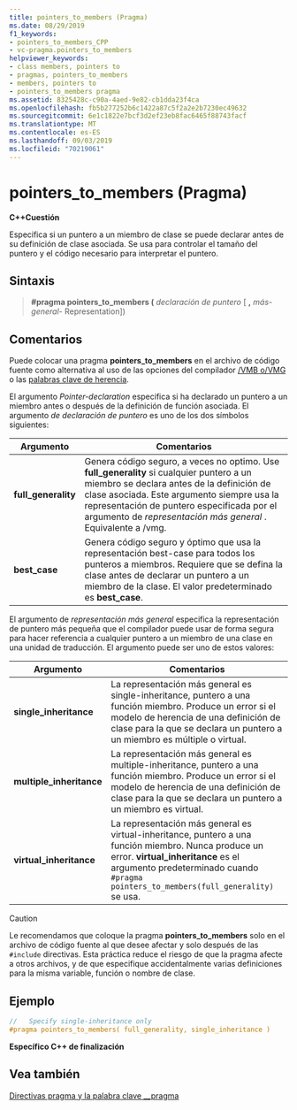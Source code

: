 ```yaml
---
title: pointers_to_members (Pragma)
ms.date: 08/29/2019
f1_keywords:
- pointers_to_members_CPP
- vc-pragma.pointers_to_members
helpviewer_keywords:
- class members, pointers to
- pragmas, pointers_to_members
- members, pointers to
- pointers_to_members pragma
ms.assetid: 8325428c-c90a-4aed-9e82-cb1dda23f4ca
ms.openlocfilehash: fb5b277252b6c1422a87c5f2a2e2b7230ec49632
ms.sourcegitcommit: 6e1c1822e7bcf3d2ef23eb8fac6465f88743facf
ms.translationtype: MT
ms.contentlocale: es-ES
ms.lasthandoff: 09/03/2019
ms.locfileid: "70219061"
---
```

# <a name="pointers_to_members-pragma"></a>pointers_to_members (Pragma)

**C++Cuestión**

Especifica si un puntero a un miembro de clase se puede declarar antes de su definición de clase asociada. Se usa para controlar el tamaño del puntero y el código necesario para interpretar el puntero.

## <a name="syntax"></a>Sintaxis

> **#pragma pointers_to_members (** *declaración de puntero* [ **,** *más-general-* Representation])

## <a name="remarks"></a>Comentarios

Puede colocar una pragma **pointers_to_members** en el archivo de código fuente como alternativa al uso de las opciones del compilador [/VMB o/VMG](../build/reference/vmb-vmg-representation-method.md) o las [palabras clave de herencia](../cpp/inheritance-keywords.md).

El argumento *Pointer-declaration* especifica si ha declarado un puntero a un miembro antes o después de la definición de función asociada. El argumento *de declaración de puntero* es uno de los dos símbolos siguientes:

| Argumento | Comentarios |
|--------------|--------------|
| **full_generality** | Genera código seguro, a veces no optimo. Use **full_generality** si cualquier puntero a un miembro se declara antes de la definición de clase asociada. Este argumento siempre usa la representación de puntero especificada por el argumento de *representación más general* . Equivalente a /vmg. |
| **best_case** | Genera código seguro y óptimo que usa la representación best-case para todos los punteros a miembros. Requiere que se defina la clase antes de declarar un puntero a un miembro de la clase. El valor predeterminado es **best_case**. |

El argumento de *representación más general* especifica la representación de puntero más pequeña que el compilador puede usar de forma segura para hacer referencia a cualquier puntero a un miembro de una clase en una unidad de traducción. El argumento puede ser uno de estos valores:

| Argumento | Comentarios |
|--------------|--------------|
| **single_inheritance** | La representación más general es single-inheritance, puntero a una función miembro. Produce un error si el modelo de herencia de una definición de clase para la que se declara un puntero a un miembro es múltiple o virtual. |
| **multiple_inheritance** | La representación más general es multiple-inheritance, puntero a una función miembro. Produce un error si el modelo de herencia de una definición de clase para la que se declara un puntero a un miembro es virtual. |
| **virtual_inheritance** | La representación más general es virtual-inheritance, puntero a una función miembro. Nunca produce un error. **virtual_inheritance** es el argumento predeterminado cuando `#pragma pointers_to_members(full_generality)` se usa. |

> [!CAUTION]
> Le recomendamos que coloque la pragma **pointers_to_members** solo en el archivo de código fuente al que desee afectar y solo después de las `#include` directivas. Esta práctica reduce el riesgo de que la pragma afecte a otros archivos, y de que especifique accidentalmente varias definiciones para la misma variable, función o nombre de clase.

## <a name="example"></a>Ejemplo

```cpp
//   Specify single-inheritance only
#pragma pointers_to_members( full_generality, single_inheritance )
```

**Específico C++ de finalización**

## <a name="see-also"></a>Vea también

[Directivas pragma y la palabra clave __pragma](../preprocessor/pragma-directives-and-the-pragma-keyword.md)
